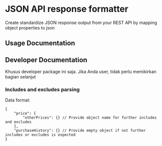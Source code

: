 
# JSON API response formatter

Create standardize JSON response output from your REST API by mapping object properties to json

## Usage Documentation




## Developer Documentation

Khusus developer package ini saja. Jika Anda user, tidak perlu memikirkan bagian selanjut

### Includes and excludes parsing

Data format:

```JSONasPerl
{
    "price": {
        "otherPrices": {} // Provide object name for further includes and excludes
    },
    "purchaseHistory": {} // Provide empty object if not further includes or excludes is expected 
}
```